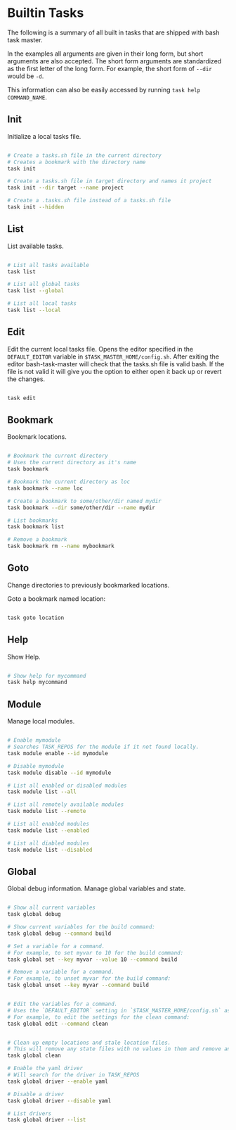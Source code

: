 # Builtin Tasks

The following is a summary of all built in tasks that are shipped with bash task master.

In the examples all arguments are given in their long form, but short arguments are also accepted.
The short form arguments are standardized as the first letter of the long form.
For example, the short form of `--dir` would be `-d`.

This information can also be easily accessed by running `task help COMMAND_NAME`.

## Init

Initialize a local tasks file.

``` bash

# Create a tasks.sh file in the current directory
# Creates a bookmark with the directory name
task init

# Create a tasks.sh file in target directory and names it project
task init --dir target --name project

# Create a .tasks.sh file instead of a tasks.sh file
task init --hidden

```

## List

List available tasks.

``` bash

# List all tasks available
task list

# List all global tasks
task list --global

# List all local tasks
task list --local

```

## Edit

Edit the current local tasks file.
Opens the editor specified in the `DEFAULT_EDITOR` variable in `$TASK_MASTER_HOME/config.sh`.
After exiting the editor bash-task-master will check that the tasks.sh file is valid bash.
If the file is not valid it will give you the option to either open it back up or revert the changes.

``` bash

task edit

```

## Bookmark

Bookmark locations.

``` bash

# Bookmark the current directory
# Uses the current directory as it's name
task bookmark

# Bookmark the current directory as loc
task bookmark --name loc

# Create a bookmark to some/other/dir named mydir
task bookmark --dir some/other/dir --name mydir

# List bookmarks
task bookmark list

# Remove a bookmark
task bookmark rm --name mybookmark

```

## Goto

Change directories to previously bookmarked locations.

Goto a bookmark named location:

``` bash

task goto location

```

## Help

Show Help.

``` bash

# Show help for mycommand
task help mycommand

```

## Module

Manage local modules.


``` bash

# Enable mymodule
# Searches TASK_REPOS for the module if it not found locally.
task module enable --id mymodule

# Disable mymodule
task module disable --id mymodule

# List all enabled or disabled modules
task module list --all

# List all remotely available modules
task module list --remote

# List all enabled modules
task module list --enabled

# List all diabled modules
task module list --disabled
```

## Global

Global debug information.
Manage global variables and state.


``` bash

# Show all current variables
task global debug

# Show current variables for the build command:
task global debug --command build

# Set a variable for a command.
# For example, to set myvar to 10 for the build command:
task global set --key myvar --value 10 --command build

# Remove a variable for a command.
# For example, to unset myvar for the build command:
task global unset --key myvar --command build


# Edit the variables for a command.
# Uses the `DEFAULT_EDITOR` setting in `$TASK_MASTER_HOME/config.sh` as the editor.
# For example, to edit the settings for the clean command:
task global edit --command clean


# Clean up empty locations and stale location files.
# This will remove any state files with no values in them and remove any bookmarks that refer to non existant locations.
task global clean

# Enable the yaml driver
# Will search for the driver in TASK_REPOS
task global driver --enable yaml

# Disable a driver
task global driver --disable yaml

# List drivers
task global driver --list

```
